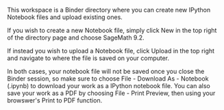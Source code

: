 This workspace is a Binder directory where you can create new IPython Notebook files and upload existing ones.

If you wish to create a new Notebook file, simply click New in the top right of the directory page and choose SageMath 9.2.

If instead you wish to upload a Notebook file, click Upload in the top right and navigate to where the file is saved on your computer.

In both cases, your notebook file will not be saved once you close the Binder session, so make sure to choose File - Download As - Notebook (.ipynb) to download your work as a IPython notebook file. You can also save your work as a PDF by choosing File - Print Preview, then using your browswer's Print to PDF function.

